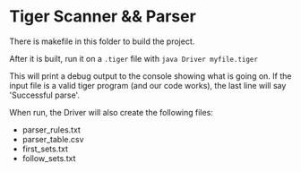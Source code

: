 
# Tiger Scanner && Parser

There is makefile in this folder to build the project.

After it is built, run it on a `.tiger` file with `java Driver myfile.tiger`

This will print a debug output to the console showing what is going on.  If the input file is a valid tiger program (and our code works), the last line will say 'Successful parse'.

When run, the Driver will also create the following files:

* parser_rules.txt
* parser_table.csv
* first_sets.txt
* follow_sets.txt
